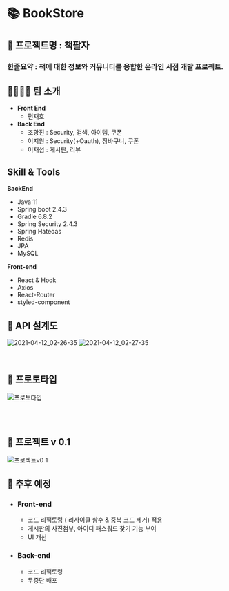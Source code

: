 # 📚 BookStore

## 📖 프로젝트명 : 책팔자
### 한줄요약 : 책에 대한 정보와 커뮤니티를 융합한 온라인 서점 개발 프로젝트.

## 👨‍👨‍👦‍👦 팀 소개
- **Front End**
   - 편재호
- **Back End**
   - 조항진 : Security, 검색, 아이템, 쿠폰
   - 이지원 : Security(+Oauth), 장바구니, 쿠폰
   - 이재섭 : 게시판, 리뷰

## Skill & Tools

**BackEnd**
- Java 11
- Spring boot 2.4.3
- Gradle 6.8.2
- Spring Security 2.4.3
- Spring Hateoas
- Redis
- JPA
- MySQL

**Front-end**
- React & Hook
- Axios
- React-Router
- styled-component


## 📜 API 설계도
![2021-04-12_02-26-35](https://user-images.githubusercontent.com/56857925/114314684-98db9a00-9b36-11eb-96cf-ed48bdb52037.jpg)
![2021-04-12_02-27-35](https://user-images.githubusercontent.com/56857925/114314695-ac870080-9b36-11eb-81b2-fe52b2ceaafd.jpg)


<br/>

## 📝 프로토타입

![프로토타입](https://user-images.githubusercontent.com/59079426/114315830-a8111680-9b3b-11eb-9c07-b9540eef3979.gif)



<br></br>




## 🚧 프로젝트 v 0.1

![프로젝트v0 1](https://user-images.githubusercontent.com/59079426/114315849-d1ca3d80-9b3b-11eb-90b5-aa5b01b795ce.gif)



## 💪 추후 예정
- ### Front-end

  - 코드 리팩토링 ( 리사이클 함수 & 중복 코드 제거) 적용
  - 게시판의 사진첨부, 아이디 패스워드 찾기 기능 부여
  - UI 개선

- ### Back-end

  - 코드 리팩토링
  - 무중단 배포 
